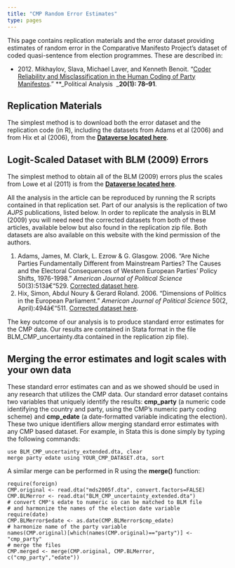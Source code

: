 ```yaml
---
title: "CMP Random Error Estimates"
type: pages
---
```


This page contains replication materials and the error dataset providing estimates of random error in the Comparative Manifesto Project’s dataset of coded quasi-sentence from election programmes. These are described in:

*  2012\. Mikhaylov, Slava, Michael Laver, and Kenneth Benoit. “[Coder Reliability and Misclassification in the Human Coding of Party Manifestos](pdfs/MLB_PA_2012.pdf).” **_Political Analysis  _**20(1): 78–91**.


## Replication Materials

The simplest method is to download both the error dataset and the replication code (in R), including the datasets from Adams et al (2006) and from Hix et al (2006), from the **[Dataverse located here](http://dvn.iq.harvard.edu/dvn/dv/Mikhaylov/faces/study/StudyPage.xhtml?globalId=hdl:1902.1/17073&studyListingIndex=0_5770dea2e7a7c2ac7d8938933f90)**.

## Logit-Scaled Dataset with BLM (2009) Errors

The simplest method to obtain all of the BLM (2009) errors plus the scales from Lowe et al (2011) is from the **[Dataverse located here](http://dvn.iq.harvard.edu/dvn/dv/Mikhaylov/faces/study/StudyPage.xhtml?globalId=hdl:1902.1/17073&studyListingIndex=0_5770dea2e7a7c2ac7d8938933f90)**.

All the analysis in the article can be reproduced by running the R scripts contained in that replication set. Part of our analysis is the replication of two _AJPS_ publications, listed below. In order to replicate the analysis in BLM (2009) you will need need the corrected datasets from both of these articles, available below but also found in the replication zip file. Both datasets are also available on this website with the kind permission of the authors.

1.  Adams, James, M. Clark, L. Ezrow & G. Glasgow. 2006\. “Are Niche Parties Fundamentally Different from Mainstream Parties? The Causes and the Electoral Consequences of Western European Parties’ Policy Shifts, 1976-1998.” _American Journal of Political Science_ 50(3):513â€“529\. [Corrected dataset here](/assets/cmp/Adams_etal_replication.dta).
2.  Hix, Simon, Abdul Noury & Gerard Roland. 2006\. “Dimensions of Politics in the European Parliament.” _American Journal of Political Science_ 50(2, April):494â€“511\. [Corrected dataset here](/assets/cmp/Hix_etal_replication.dta).

The key outcome of our analysis is to produce standard error estimates for the CMP data. Our results are contained in Stata format in the file BLM_CMP_uncertainty.dta contained in the replication zip file).

## Merging the error estimates and logit scales with your own data

These standard error estimates can and as we showed should be used in any research that utilizes the CMP data. Our standard error dataset contains two variables that uniquely identify the results: **cmp_party** (a numeric code identifying the country and party, using the CMP’s numeric party coding scheme) and **cmp_edate** (a date-formatted variable indicating the election). These two unique identifiers allow merging standard error estimates with any CMP based dataset. For example, in Stata this is done simply by typing the following commands:

```
use BLM_CMP_uncertainty_extended.dta, clear
merge party edate using YOUR_CMP_DATASET.dta, sort
```

A similar merge can be performed in R using the **merge()** function:

```{r}
require(foreign)
CMP.original <- read.dta("mds2005f.dta", convert.factors=FALSE)
CMP.BLMerror <- read.dta("BLM_CMP_uncertainty_extended.dta")
# convert CMP's edate to numeric so can be matched to BLM file
# and harmonize the names of the election date variable
require(date)
CMP.BLMerror$edate <- as.date(CMP.BLMerror$cmp_edate)
# harmonize name of the party variable
names(CMP.original)[which(names(CMP.original)=="party")] <- "cmp_party"
# merge the files
CMP.merged <- merge(CMP.original, CMP.BLMerror, c("cmp_party","edate"))
```
